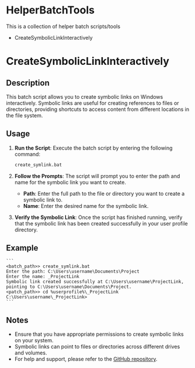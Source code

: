 # HelperBatchTools
This is a collection of helper batch scripts/tools
 - CreateSymbolicLinkInteractively

# CreateSymbolicLinkInteractively

## Description
This batch script allows you to create symbolic links on Windows interactively. Symbolic links are useful for creating references to files or directories, providing shortcuts to access content from different locations in the file system.

## Usage
1. **Run the Script**: Execute the batch script by entering the following command:

    ```bash
    create_symlink.bat
    ```

2. **Follow the Prompts**: The script will prompt you to enter the path and name for the symbolic link you want to create.

    - **Path**: Enter the full path to the file or directory you want to create a symbolic link to.
    - **Name**: Enter the desired name for the symbolic link.

3. **Verify the Symbolic Link**: Once the script has finished running, verify that the symbolic link has been created successfully in your user profile directory.

## Example

    ```
    <batch_path>> create_symlink.bat
    Enter the path: C:\Users\username\Documents\Project
    Enter the name: _ProjectLink
    Symbolic link created successfully at C:\Users\username\ProjectLink, pointing to C:\Users\username\Documents\Project.
    <patch_path>> cd %userprofile%\_ProjectLink
    C:\Users\username\_ProjectLink>
    ```


## Notes
- Ensure that you have appropriate permissions to create symbolic links on your system.
- Symbolic links can point to files or directories across different drives and volumes.
- For help and support, please refer to the [GitHub repository](https://github.com/dannyut/HelperBatchTools).

